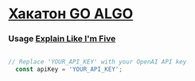# [Хакатон GO ALGO ]([url](https://goalgo.ru/)https://goalgo.ru/)


### Usage [Explain Like I'm Five]([url](https://www.reddit.com/r/explainlikeimfive/))

```javascript

// Replace 'YOUR_API_KEY' with your OpenAI API key
  const apiKey = 'YOUR_API_KEY';

```
